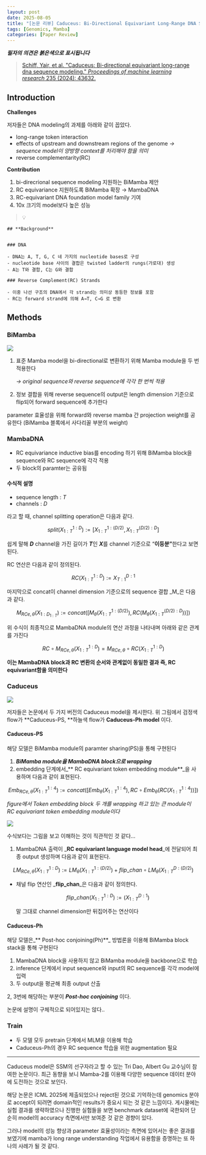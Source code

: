```yaml
---
layout: post
date: 2025-08-05
title: "[논문 리뷰] Caduceus: Bi-Directional Equivariant Long-Range DNA Sequence Modeling"
tags: [Genomics, Mamba]
categories: [Paper Review]
---
```


<span class="notion-red">_**필자의 의견은 붉은색으로 표시됩니다**_</span>


> [Schiff, Yair, et al. "Caduceus: Bi-directional equivariant long-range dna sequence modeling." ](https://pmc.ncbi.nlm.nih.gov/articles/PMC12189541/)[_Proceedings of machine learning research_](https://pmc.ncbi.nlm.nih.gov/articles/PMC12189541/)[ 235 (2024): 43632.](https://pmc.ncbi.nlm.nih.gov/articles/PMC12189541/)



## Introduction


**Challenges**


저자들은 DNA modeling의 과제를 아래와 같이 꼽았다.

- long-range token interaction
- effects of upstream and downstream regions of the genome 
_→ sequence model이 양방향 context를 처리해야 함을 의미_
- reverse complementarity(RC)

**Contribution**

1. bi-direcrional sequence modeling 지원하는 BiMamba 제안
1. RC equivariance 지원하도록 BiMamba 확장 → MambaDNA
1. RC-equivariant DNA foundation model family 기여
1. 10x 크기의 model보다 높은 성능

> 💡 


	## **Background**


	### DNA

	- DNA는 A, T, G, C 네 가지의 nucleotide bases로 구성
	- nucleotide base 사이의 결합은 twisted ladder의 rungs(가로대) 생성
	- A는 T와 결합, C는 G와 결합

	### Reverse Complement(RC) Strands

	- 이중 나선 구조의 DNA에서 각 strand는 의미상 동등한 정보를 포함
	- RC는 forward strand에 의해 A→T, C→G 로 변환


## Methods



### BiMamba


![](https://prod-files-secure.s3.us-west-2.amazonaws.com/542b861c-36a8-4051-84e5-8804b6728dba/2c247d59-7815-4980-99f0-8f0d21f445a7/image.png?X-Amz-Algorithm=AWS4-HMAC-SHA256&X-Amz-Content-Sha256=UNSIGNED-PAYLOAD&X-Amz-Credential=ASIAZI2LB466UJNRQQY6%2F20250824%2Fus-west-2%2Fs3%2Faws4_request&X-Amz-Date=20250824T100117Z&X-Amz-Expires=3600&X-Amz-Security-Token=IQoJb3JpZ2luX2VjEOr%2F%2F%2F%2F%2F%2F%2F%2F%2F%2FwEaCXVzLXdlc3QtMiJHMEUCIHm4tTKRzMqFybf1h%2Bs6XEQ4fT3zqaiG0ZCG3%2FDXnFzKAiEAiH8yxzfYaVNPLNaj%2Fjs2P2oG4f7BRkiDAuKd7rE3OQ0q%2FwMIQxAAGgw2Mzc0MjMxODM4MDUiDPbqAeeb7zsjIj1sKyrcA15pUQkY20BxOIvi596gAcumQpZC4EiRf%2F%2Bfj0LmalaxhBbjuleMaxqxvz%2FMYdKV5TRiDfchLDx09X1FdbsY4crwwQYeTdqRxsQW2UV8lmCAbmpiS5znG4dawgIUpIGa4EPtKoQmNU%2FaJeY3ZxbSGJRcKKbTts91c5PpsvhjfZY1n0O%2Fsz83pU90aui1%2Fq%2FeeP6zCgnSd6QyOCeN3%2B7ZpSOixaU8w6GgUm1orIuubgbXh%2Bp4%2BsNKRposG%2B0n9SRzh5vRPukFmfxwYPcvlmjnSNtXs3hy00MY4aCSlaPmmKs6Ui%2BrZGKFP1wUvZItC3BmZk7InH9o87exO7AzfY1ao5x0gyIG2%2FDLjUhQZ4IJWhum9zpNTDF8ltFIQvleI3zBGGmDxny%2BUMYqBmAMrsg1NWQwbkVv48NtsOi2YcuR%2BinHjs1BOYwHr%2B%2F1%2BQb2THetq%2BIECIU7fmypBELv3y9UGShXw3qkD7sWD6w5UZLOxFqBFQglGyxy7An4Us5dpEIlp%2FkjdTBJKlzh%2BSx1Z%2BQz51bASImyY%2B5Xz73bj%2BDZFB2aBQJcMvNWTi28D%2BCnWGeFVDs%2Fi75kKoE%2FutaCPSfWombcIUB6nYaHtYIUWkachgVwBYKyzy%2FDgxkld3j4MLq9q8UGOqUBERYriePjibieSb2UlcKEzhTjwq0%2Bm1zZiIPt1DOYPP9pLmu64N8z2sqNSxViIRp%2Fc7UDb7ymeHoPsOCcllFltrxMfebv43fA5wEytiGUnZaT9lLyNLVI0nAE1Y0paDAhFMeeRvoiDFDY4BY9Ufn6XKNkoRrUQLMi212E5PdePmLlFWtVa3nYVyAjAtqdAHWFjwnzZFWjIgQR5aSA6n%2FIdsbBUsl2&X-Amz-Signature=7118c50530dd13f8c63124325949eb7e222775d2924ad6e65c1b88f06966598c&X-Amz-SignedHeaders=host&x-amz-checksum-mode=ENABLED&x-id=GetObject)

1. 표준 Mamba model을 bi-directional로 변환하기 위해 Mamba module을 두 번 적용한다

	_→ original sequence와 reverse sequence에 각각 한 번씩 적용_

1. 정보 결합을 위해 reverse sequence의 output은 length dimension 기준으로 flip되어 forward sequence에 추가한다

parameter 효율성을 위해 forward와 reverse mamba 간 projection weight를 공유한다 (BiMamba 블록에서 사다리꼴 부분의 weight)



### MambaDNA

- RC equivariance inductive bias를 encoding 하기 위해 BiMamba block을 sequence와 RC sequence에 각각 적용
- 두 block의 paramter는 공유됨


#### 수식적 설명

- sequence length : _T_
- channels : _D_

라고 할 때,  channel splitting operation은 다음과 같다.


$$
split(X^{1:D}_{1:T}):=[X^{1:(D/2)}_{1:T},X^{(D/2):D}_{1:T}]
$$


<span class="notion-red">쉽게 말해 </span><span class="notion-red">_**D**_</span><span class="notion-red"> channel을 가진 길이가 </span><span class="notion-red">_**T**_</span><span class="notion-red">인 </span><span class="notion-red">_**X**_</span><span class="notion-red">를 channel 기준으로 “</span><span class="notion-red">**이등분”**</span><span class="notion-red">한다고 보면 된다.</span>


RC 연산은 다음과 같이 정의된다.


$$
RC(X^{1:D}_{1:T}):=X^{D:1}_{T:1}
$$


마지막으로 concat이 channel dimension 기준으로의 sequence 결합 _M_은 다음과 같다.


$$
M_{RCe,\theta}(X_{1:D_{1:T}}):=concat([M_{\theta}(X^{1:(D/2)}_{1:T}),RC(M_{\theta}(X^{(D/2):D}_{1:T}))])
$$


위 수식이 최종적으로 MambaDNA module의 연산 과정을 나타내며 아래와 같은 관계를 가진다


$$
RC\circ M_{RCe,\theta}(X^{1:D}_{1:T}) = M_{RCe,\theta} \circ RC(X^{1:D}_{1:T})
$$


**이는 MambaDNA block과 RC 변환의 순서와 관계없이 동일한 결과 즉, RC equivariant함을 의미한다**



### Caduceus


![](https://prod-files-secure.s3.us-west-2.amazonaws.com/542b861c-36a8-4051-84e5-8804b6728dba/f94a60d7-8145-473b-aef9-7c68d3ec604a/image.png?X-Amz-Algorithm=AWS4-HMAC-SHA256&X-Amz-Content-Sha256=UNSIGNED-PAYLOAD&X-Amz-Credential=ASIAZI2LB466UJNRQQY6%2F20250824%2Fus-west-2%2Fs3%2Faws4_request&X-Amz-Date=20250824T100121Z&X-Amz-Expires=3600&X-Amz-Security-Token=IQoJb3JpZ2luX2VjEOr%2F%2F%2F%2F%2F%2F%2F%2F%2F%2FwEaCXVzLXdlc3QtMiJHMEUCIHm4tTKRzMqFybf1h%2Bs6XEQ4fT3zqaiG0ZCG3%2FDXnFzKAiEAiH8yxzfYaVNPLNaj%2Fjs2P2oG4f7BRkiDAuKd7rE3OQ0q%2FwMIQxAAGgw2Mzc0MjMxODM4MDUiDPbqAeeb7zsjIj1sKyrcA15pUQkY20BxOIvi596gAcumQpZC4EiRf%2F%2Bfj0LmalaxhBbjuleMaxqxvz%2FMYdKV5TRiDfchLDx09X1FdbsY4crwwQYeTdqRxsQW2UV8lmCAbmpiS5znG4dawgIUpIGa4EPtKoQmNU%2FaJeY3ZxbSGJRcKKbTts91c5PpsvhjfZY1n0O%2Fsz83pU90aui1%2Fq%2FeeP6zCgnSd6QyOCeN3%2B7ZpSOixaU8w6GgUm1orIuubgbXh%2Bp4%2BsNKRposG%2B0n9SRzh5vRPukFmfxwYPcvlmjnSNtXs3hy00MY4aCSlaPmmKs6Ui%2BrZGKFP1wUvZItC3BmZk7InH9o87exO7AzfY1ao5x0gyIG2%2FDLjUhQZ4IJWhum9zpNTDF8ltFIQvleI3zBGGmDxny%2BUMYqBmAMrsg1NWQwbkVv48NtsOi2YcuR%2BinHjs1BOYwHr%2B%2F1%2BQb2THetq%2BIECIU7fmypBELv3y9UGShXw3qkD7sWD6w5UZLOxFqBFQglGyxy7An4Us5dpEIlp%2FkjdTBJKlzh%2BSx1Z%2BQz51bASImyY%2B5Xz73bj%2BDZFB2aBQJcMvNWTi28D%2BCnWGeFVDs%2Fi75kKoE%2FutaCPSfWombcIUB6nYaHtYIUWkachgVwBYKyzy%2FDgxkld3j4MLq9q8UGOqUBERYriePjibieSb2UlcKEzhTjwq0%2Bm1zZiIPt1DOYPP9pLmu64N8z2sqNSxViIRp%2Fc7UDb7ymeHoPsOCcllFltrxMfebv43fA5wEytiGUnZaT9lLyNLVI0nAE1Y0paDAhFMeeRvoiDFDY4BY9Ufn6XKNkoRrUQLMi212E5PdePmLlFWtVa3nYVyAjAtqdAHWFjwnzZFWjIgQR5aSA6n%2FIdsbBUsl2&X-Amz-Signature=ceac5b483c2b54b895bdb7429d44710192dbdc756a0c841294c0130d3d7e84d4&X-Amz-SignedHeaders=host&x-amz-checksum-mode=ENABLED&x-id=GetObject)


저자들은 논문에서 두 가지 버전의 Caduceus model을 제시한다. 위 그림에서 검정색 flow가 **Caduceus-PS, **하늘색 flow가 **Caduceus-Ph model** 이다.



#### Caduceus-PS


해당 모델은 BiMamba module의 paramter sharing(PS)을 통해 구현된다

1. _**BiMamba module을 MambaDNA block으로 wrapping**_
1. embedding 단계에서_** RC equivariant token embedding module**_을 사용하며 다음과 같이 표현된다.

$$
Emb_{RCe,\theta}(X^{1:4}_{1:T}):=concat([Emb_{\theta}(X^{1:4}_{1:T}),RC \circ Emb_{\theta}(RC(X^{1:4}_{1:T}))])
$$


_figure에서 Token embedding block 두 개를 wrapping 하고 있는 큰 module이 RC equivariant token embedding module이다_


![](https://prod-files-secure.s3.us-west-2.amazonaws.com/542b861c-36a8-4051-84e5-8804b6728dba/b175e4da-71eb-4e91-8c23-a06dabe673c9/image.png?X-Amz-Algorithm=AWS4-HMAC-SHA256&X-Amz-Content-Sha256=UNSIGNED-PAYLOAD&X-Amz-Credential=ASIAZI2LB466UJNRQQY6%2F20250824%2Fus-west-2%2Fs3%2Faws4_request&X-Amz-Date=20250824T100121Z&X-Amz-Expires=3600&X-Amz-Security-Token=IQoJb3JpZ2luX2VjEOr%2F%2F%2F%2F%2F%2F%2F%2F%2F%2FwEaCXVzLXdlc3QtMiJHMEUCIHm4tTKRzMqFybf1h%2Bs6XEQ4fT3zqaiG0ZCG3%2FDXnFzKAiEAiH8yxzfYaVNPLNaj%2Fjs2P2oG4f7BRkiDAuKd7rE3OQ0q%2FwMIQxAAGgw2Mzc0MjMxODM4MDUiDPbqAeeb7zsjIj1sKyrcA15pUQkY20BxOIvi596gAcumQpZC4EiRf%2F%2Bfj0LmalaxhBbjuleMaxqxvz%2FMYdKV5TRiDfchLDx09X1FdbsY4crwwQYeTdqRxsQW2UV8lmCAbmpiS5znG4dawgIUpIGa4EPtKoQmNU%2FaJeY3ZxbSGJRcKKbTts91c5PpsvhjfZY1n0O%2Fsz83pU90aui1%2Fq%2FeeP6zCgnSd6QyOCeN3%2B7ZpSOixaU8w6GgUm1orIuubgbXh%2Bp4%2BsNKRposG%2B0n9SRzh5vRPukFmfxwYPcvlmjnSNtXs3hy00MY4aCSlaPmmKs6Ui%2BrZGKFP1wUvZItC3BmZk7InH9o87exO7AzfY1ao5x0gyIG2%2FDLjUhQZ4IJWhum9zpNTDF8ltFIQvleI3zBGGmDxny%2BUMYqBmAMrsg1NWQwbkVv48NtsOi2YcuR%2BinHjs1BOYwHr%2B%2F1%2BQb2THetq%2BIECIU7fmypBELv3y9UGShXw3qkD7sWD6w5UZLOxFqBFQglGyxy7An4Us5dpEIlp%2FkjdTBJKlzh%2BSx1Z%2BQz51bASImyY%2B5Xz73bj%2BDZFB2aBQJcMvNWTi28D%2BCnWGeFVDs%2Fi75kKoE%2FutaCPSfWombcIUB6nYaHtYIUWkachgVwBYKyzy%2FDgxkld3j4MLq9q8UGOqUBERYriePjibieSb2UlcKEzhTjwq0%2Bm1zZiIPt1DOYPP9pLmu64N8z2sqNSxViIRp%2Fc7UDb7ymeHoPsOCcllFltrxMfebv43fA5wEytiGUnZaT9lLyNLVI0nAE1Y0paDAhFMeeRvoiDFDY4BY9Ufn6XKNkoRrUQLMi212E5PdePmLlFWtVa3nYVyAjAtqdAHWFjwnzZFWjIgQR5aSA6n%2FIdsbBUsl2&X-Amz-Signature=2920cdd45a68a0e073a76e00d3a36e95883c0daff983717bb5496f6bcf3fee0c&X-Amz-SignedHeaders=host&x-amz-checksum-mode=ENABLED&x-id=GetObject)


<span class="notion-red">수식보다는 그림을 보고 이해하는 것이 직관적인 것 같다…</span>

1. MambaDNA 출력이 _**RC equivariant language model head**_에 전달되어 최종 output 생성하며 다음과 같이 표현된다.

$$
LM_{RCe,\theta}(X^{1:D}_{1:T}):= LM_{\theta}(X^{1:(D/2)}_{1:T})+flip\_chan\circ LM_{\theta}(X^{D:(D/2)}_{1:T})
$$

- 채널 flip 연산인 _**flip\_chan**_은 다음과 같이 정의한다.

	$$
	flip\_chan(X^{1:D}_{1:T}):=(X^{D:1}_{1:T})
	$$


	말 그대로 channel dimension만 뒤집어주는 연산이다



#### Caduceus-Ph


해당 모델은_** Post-hoc conjoining(Ph)**_ 방법론을 이용해 BiMamba block stack을 통해 구현된다

1. MambaDNA block을 사용하지 않고 BiMamba module을 backbone으로 학습
1. inference 단계에서 input sequence와 input의 RC sequence를 각각 model에 입력
1. 두 output을 평균해 최종 output 산출

2, 3번에 해당하는 부분이 _**Post-hoc conjoining**_ 이다.


<span class="notion-red">논문에 설명이 구체적으로 되어있지는 않다..</span>



### Train

- 두 모델 모두 pretrain 단계에서 MLM을 이용해 학습
- Caduceus-Ph의 경우 RC sequence 학습을 위한 augmentation 필요

---


<span class="notion-red">Caduceus model은 SSM의 선구자라고 할 수 있는 Tri Dao, Albert Gu 교수님이 참여한 논문이다. 최근 동향을 보니 Mamba-2를 이용해 다양한 sequence 데이터 분야에 도전하는 것으로 보인다.</span>


<span class="notion-red">해당 논문은 ICML 2025에 제출되었으나 reject된 것으로 기억하는데 genomics 분야로 accept이 되려면 domain적인 results가 중요시 되는 것 같은 느낌이다. 게시물에는 실험 결과를 생략하였으나 진행한 실험들을 보면 benchmark dataset에 국한되어 단순히 model의 accuracy 측면에서만 보여준 것 같은 경향이 있다.</span>


<span class="notion-red">그러나 model의 성능 향상과 parameter 효율성이라는 측면에 있어서는 좋은 결과를 보였기에 mamba가 long range understanding 작업에서 유용함을 증명하는 또 하나의 사례가 될 것 같다.</span>

